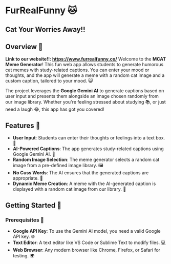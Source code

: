 # FurRealFunny 🐱

## Cat Your Worries Away!!

## Overview 🌟

**Link to our website!!: https://www.furrealfunny.co/**
Welcome to the **MCAT Meme Generator**! This fun web app allows students to generate humorous cat memes with study-related captions. You can enter your mood or thoughts, and the app will generate a meme with a random cat image and a custom caption, tailored to your mood. 😺

The project leverages the **Google Gemini AI** to generate captions based on user input and presents them alongside an image chosen randomly from our image library. Whether you're feeling stressed about studying 📚, or just need a laugh 😂, this app has got you covered!

## Features 🎉
- **User Input**: Students can enter their thoughts or feelings into a text box. 📝  
- **AI-Powered Captions**: The app generates study-related captions using Google Gemini AI. 🤖  
- **Random Image Selection**: The meme generator selects a random cat image from a pre-defined image library. 🖼️  
- **No Cuss Words**: The AI ensures that the generated captions are appropriate. 🚫  
- **Dynamic Meme Creation**: A meme with the AI-generated caption is displayed with a random cat image from our library. 🐾  

## Getting Started 🚀

### Prerequisites 🔑
- **Google API Key**: To use the Gemini AI model, you need a valid Google API key. 🌐  
- **Text Editor**: A text editor like VS Code or Sublime Text to modify files. 💻  
- **Web Browser**: Any modern browser like Chrome, Firefox, or Safari for testing. 🌍  
